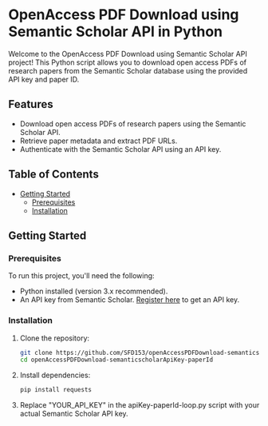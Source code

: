 # OpenAccess PDF Download using Semantic Scholar API in Python

Welcome to the OpenAccess PDF Download using Semantic Scholar API project! This Python script allows you to download open access PDFs of research papers from the Semantic Scholar database using the provided API key and paper ID.

## Features

- Download open access PDFs of research papers using the Semantic Scholar API.
- Retrieve paper metadata and extract PDF URLs.
- Authenticate with the Semantic Scholar API using an API key.

## Table of Contents

- [Getting Started](#getting-started)
  - [Prerequisites](#prerequisites)
  - [Installation](#installation)

## Getting Started

### Prerequisites

To run this project, you'll need the following:

- Python installed (version 3.x recommended).
- An API key from Semantic Scholar. [Register here](https://www.semanticscholar.org/signup) to get an API key.

### Installation

1. Clone the repository:

   ```sh
   git clone https://github.com/SFD153/openAccessPDFDownload-semanticscholarApiKey-paperId.git
   cd openAccessPDFDownload-semanticscholarApiKey-paperId

2. Install dependencies:

    ```sh
    pip install requests

3. Replace "YOUR_API_KEY" in the apiKey-paperId-loop.py script with your actual Semantic Scholar API key.
